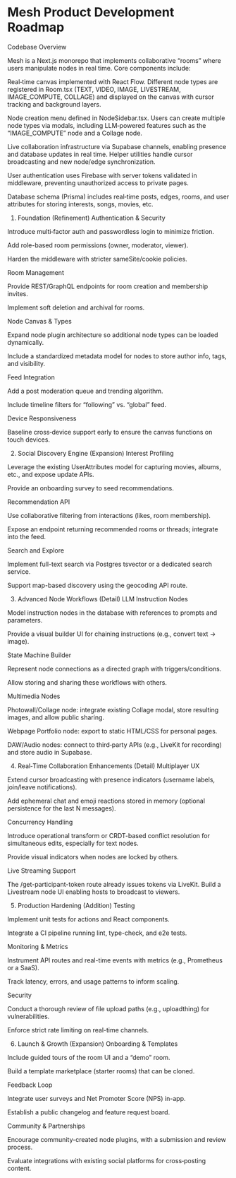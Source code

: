 # Mesh Product Development Roadmap

Codebase Overview

Mesh is a Next.js monorepo that implements collaborative “rooms” where users manipulate nodes in real time. Core components include:

Real‑time canvas implemented with React Flow. Different node types are registered in Room.tsx (TEXT, VIDEO, IMAGE, LIVESTREAM, IMAGE_COMPUTE, COLLAGE) and displayed on the canvas with cursor tracking and background layers.

Node creation menu defined in NodeSidebar.tsx. Users can create multiple node types via modals, including LLM‑powered features such as the “IMAGE_COMPUTE” node and a Collage node.

Live collaboration infrastructure via Supabase channels, enabling presence and database updates in real time. Helper utilities handle cursor broadcasting and new node/edge synchronization.

User authentication uses Firebase with server tokens validated in middleware, preventing unauthorized access to private pages.

Database schema (Prisma) includes real‑time posts, edges, rooms, and user attributes for storing interests, songs, movies, etc.

1. Foundation (Refinement)
Authentication & Security

Introduce multi‑factor auth and passwordless login to minimize friction.

Add role-based room permissions (owner, moderator, viewer).

Harden the middleware with stricter sameSite/cookie policies.

Room Management

Provide REST/GraphQL endpoints for room creation and membership invites.

Implement soft deletion and archival for rooms.

Node Canvas & Types

Expand node plugin architecture so additional node types can be loaded dynamically.

Include a standardized metadata model for nodes to store author info, tags, and visibility.

Feed Integration

Add a post moderation queue and trending algorithm.

Include timeline filters for “following” vs. “global” feed.

Device Responsiveness

Baseline cross‑device support early to ensure the canvas functions on touch devices.

2. Social Discovery Engine (Expansion)
Interest Profiling

Leverage the existing UserAttributes model for capturing movies, albums, etc., and expose update APIs.

Provide an onboarding survey to seed recommendations.

Recommendation API

Use collaborative filtering from interactions (likes, room membership).

Expose an endpoint returning recommended rooms or threads; integrate into the feed.

Search and Explore

Implement full-text search via Postgres tsvector or a dedicated search service.

Support map-based discovery using the geocoding API route.

3. Advanced Node Workflows (Detail)
LLM Instruction Nodes

Model instruction nodes in the database with references to prompts and parameters.

Provide a visual builder UI for chaining instructions (e.g., convert text → image).

State Machine Builder

Represent node connections as a directed graph with triggers/conditions.

Allow storing and sharing these workflows with others.

Multimedia Nodes

Photowall/Collage node: integrate existing Collage modal, store resulting images, and allow public sharing.

Webpage Portfolio node: export to static HTML/CSS for personal pages.

DAW/Audio nodes: connect to third‑party APIs (e.g., LiveKit for recording) and store audio in Supabase.

4. Real‑Time Collaboration Enhancements (Detail)
Multiplayer UX

Extend cursor broadcasting with presence indicators (username labels, join/leave notifications).

Add ephemeral chat and emoji reactions stored in memory (optional persistence for the last N messages).

Concurrency Handling

Introduce operational transform or CRDT-based conflict resolution for simultaneous edits, especially for text nodes.

Provide visual indicators when nodes are locked by others.

Live Streaming Support

The /get-participant-token route already issues tokens via LiveKit. Build a Livestream node UI enabling hosts to broadcast to viewers.

5. Production Hardening (Addition)
Testing

Implement unit tests for actions and React components.

Integrate a CI pipeline running lint, type-check, and e2e tests.

Monitoring & Metrics

Instrument API routes and real-time events with metrics (e.g., Prometheus or a SaaS).

Track latency, errors, and usage patterns to inform scaling.

Security

Conduct a thorough review of file upload paths (e.g., uploadthing) for vulnerabilities.

Enforce strict rate limiting on real-time channels.

6. Launch & Growth (Expansion)
Onboarding & Templates

Include guided tours of the room UI and a “demo” room.

Build a template marketplace (starter rooms) that can be cloned.

Feedback Loop

Integrate user surveys and Net Promoter Score (NPS) in-app.

Establish a public changelog and feature request board.

Community & Partnerships

Encourage community-created node plugins, with a submission and review process.

Evaluate integrations with existing social platforms for cross‑posting content.



